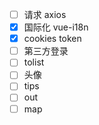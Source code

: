 - [ ] 请求  axios
- [x] 国际化 vue-i18n
- [x] cookies token
- [ ] 第三方登录
- [ ] tolist
- [ ] 头像
- [ ] tips
- [ ] out
- [ ] map
